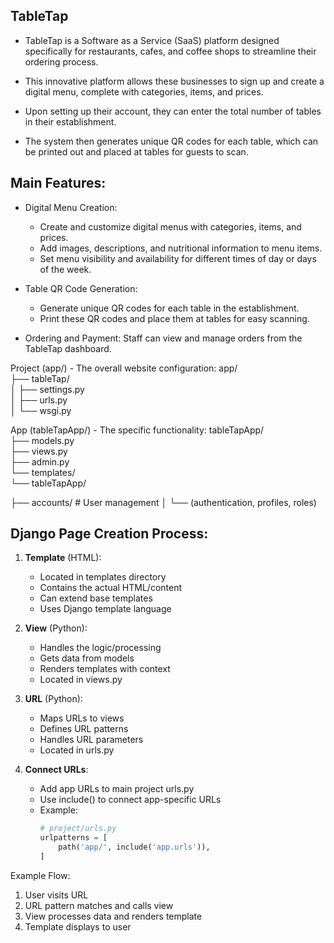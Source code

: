 ##  TableTap


- TableTap is a Software as a Service (SaaS) platform designed specifically for
restaurants, cafes, and coffee shops to streamline their ordering process.

- This innovative platform allows these businesses to sign up and create a
digital menu, complete with categories, items, and prices. 

- Upon setting up their account, they can enter the total number of tables in their establishment.

- The system then generates unique QR codes for each table, which can be
printed out and placed at tables for guests to scan.

## Main Features:

- Digital Menu Creation:
  - Create and customize digital menus with categories, items, and prices.
  - Add images, descriptions, and nutritional information to menu items.
  - Set menu visibility and availability for different times of day or days of the week.

- Table QR Code Generation:
  - Generate unique QR codes for each table in the establishment.
  - Print these QR codes and place them at tables for easy scanning.

- Ordering and Payment:
    Staff can view and manage orders from the TableTap dashboard.


Project (app/) - The overall website configuration:
app/                 
├── tableTap/             
│   ├── settings.py       
│   ├── urls.py          
│   └── wsgi.py          


App (tableTapApp/) - The specific functionality:
tableTapApp/              
├── models.py            
├── views.py            
├── admin.py           
└── templates/         
    └── tableTapApp/   

├── accounts/            # User management
│   └── (authentication, profiles, roles)

## Django Page Creation Process:

1. **Template** (HTML):
   - Located in templates directory
   - Contains the actual HTML/content
   - Can extend base templates
   - Uses Django template language

2. **View** (Python):
   - Handles the logic/processing
   - Gets data from models
   - Renders templates with context
   - Located in views.py

3. **URL** (Python):
   - Maps URLs to views
   - Defines URL patterns
   - Handles URL parameters
   - Located in urls.py

4. **Connect URLs**:
   - Add app URLs to main project urls.py
   - Use include() to connect app-specific URLs
   - Example:
     ```python
     # project/urls.py
     urlpatterns = [
         path('app/', include('app.urls')),
     ]
     ```

Example Flow:
1. User visits URL
2. URL pattern matches and calls view
3. View processes data and renders template
4. Template displays to user